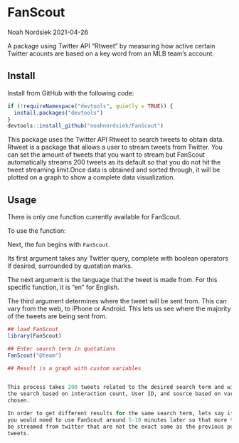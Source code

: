 FanScout
================
Noah Nordsiek
2021-04-26

A package using Twitter API “Rtweet” by measuring how active certain
Twitter acounts are based on a key word from an MLB team’s account.

## Install

Install from GitHub with the following code:

``` r
if (!requireNamespace("devtools", quietly = TRUE)) {
  install.packages("devtools")
}
devtools::install_github("noahnordsiek/FanScout")
```

This package uses the Twitter API Rtweet to search tweets to obtain
data. Rtweet is a package that allows a user to stream tweets from
Twitter. You can set the amount of tweets that you want to stream but
FanScout automatically streams 200 tweets as its default so that you do
not hit the tweet streaming limit.Once data is obtained and sorted
through, it will be plotted on a graph to show a complete data
visualization.

## Usage

There is only one function currently available for FanScout.

To use the function:

Next, the fun begins with <code>FanScout</code>.

Its first argument takes any Twitter query, complete with boolean
operators if desired, surrounded by quotation marks.

The next argument is the language that the tweet is made from. For this
specific function, it is “en” for English.

The third argument determines where the tweet will be sent from. This
can vary from the web, to iPhone or Android. This lets us see where the
majority of the tweets are being sent from.

``` r
## load FanScout
library(FanScout)

## Enter search term in quotations
FanScout("@team")

## Result is a graph with custom variables


This process takes 200 tweets related to the desired search term and will filter
the search based on interaction count, User ID, and source based on variables
chosen.

In order to get different results for the same search term, lets say its "team",
you would need to use FanScout around 5-10 minutes later so that more tweets can
be streamed from twitter that are not the exact same as the previous pool of 
tweets.
```
